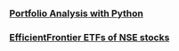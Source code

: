 
### [Portfolio Analysis with Python](https://github.com/s1dewalker/Portfolio_Analysis/blob/main/Portfolio_Analysis.ipynb) <br/>
### [EfficientFrontier ETFs of NSE stocks](https://github.com/s1dewalker/Portfolio_Analysis/blob/main/ETFs.ipynb)
